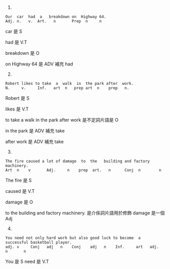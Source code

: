 1. 
```
Our  car  had  a   breakdown on  Highway 64.
Adj. n.   v.  Art.   n       Prep  n     n
```

car 是 S 

had 是 V.T

breakdown 是 O

on Highway 64 是 ADV 補充 had

2. 
```
Robert likes to take  a  walk  in  the park after  work. 
N.     v.     Inf.   art  n   prep art  n    prep   n.
```
Robert 是 S

likes 是 V.T

to take a walk in the park after work 是不定詞片語是 O

in the park 是 ADV 補充 take

after work 是 ADV 補充 take

3. 

```
The fire caused a lot of damage  to  the   building and factory machinery.
Art  n    v       Adj.     n    prep  art.   n      Conj  n        n
```

The fire 是 S

caused 是 V.T

damage 是 O

to  the   building and factory machinery. 是介係詞片語用於修飾 damage 是一個 Adj

4.

```
You need not only hard work but also good luck to become  a  successful basketball player.
adj. v     Conj   adj   n    Conj    adj   n    Inf.     art   adj.          n       n
```
You 是 S
need 是 V.T

